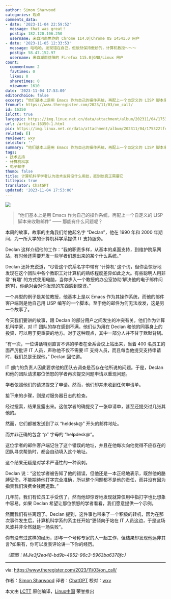 ```yaml
---
author: Simon Sharwood
categories: 观点
comments_data:
- date: '2023-11-04 22:59:52'
  message: that was great！
  postip: 182.120.106.250
  username: 来自河南焦作的 Chrome 114.0|Chrome OS 14541.0 用户
- date: '2023-11-05 12:33:53'
  message: 哈哈哈，发现错在自己，但依然保持傲娇的，计算机教授～～～
  postip: 58.47.152.97
  username: 来自湖南益阳的 Firefox 115.0|GNU/Linux 用户
count:
  commentnum: 2
  favtimes: 0
  likes: 0
  sharetimes: 0
  viewnum: 1610
date: '2023-11-04 17:53:00'
editorchoice: false
excerpt: “他们基本上是用 Emacs 作为自己的操作系统，再配上一个自定义的 LISP 脚本来收取邮件” —— 那能有什么问题呢？
fromurl: https://www.theregister.com/2023/11/03/on_call/
id: 16350
islctt: true
largepic: https://img.linux.net.cn/data/attachment/album/202311/04/175322tfex5vobpe1vkkfe.jpg
url: /article-16350-1.html
pic: https://img.linux.net.cn/data/attachment/album/202311/04/175322tfex5vobpe1vkkfe.jpg.thumb.jpg
related: []
reviewer: wxy
selector: ''
summary: “他们基本上是用 Emacs 作为自己的操作系统，再配上一个自定义的 LISP 脚本来收取邮件” —— 那能有什么问题呢？
tags:
- 技术支持
- 计算机科学
- 电子邮件
thumb: false
title: 计算机科学学者认为技术支持没什么用处，直到他真正需要它
titlepic: true
translator: ChatGPT
updated: '2023-11-04 17:53:00'
---
```


![](https://img.linux.net.cn/data/attachment/album/202311/04/175322tfex5vobpe1vkkfe.jpg)



> 
> “他们基本上是用 Emacs 作为自己的操作系统，再配上一个自定义的 LISP 脚本来收取邮件” —— 那能有什么问题呢？
> 
> 
> 


本周的故事，故事的主角我们给他起名字 “Declan”，他在 1990 年和 2000 年期间，为一所大学的计算机科学系提供 IT 支持服务。


Declan 这样介绍他的工作：“我的职责多样，从基本的桌面支持，到维护院系网站，有时候还需要开发一些学者们想出来的某个什么系统。”


Declan 还补充说道，“尽管这个院系名字中带有 ‘计算机’ 这个词，但你会惊讶地发现在这个团队中各个教职工对计算机的熟练程度差异如此之大。有些聪明人用非常 ‘有趣’ 的方式使用电脑，当你步入一个教授的办公室协助‘解决他的电子邮件问题’时，你绝对会对你发现的东西感到惊讶。”


一个典型的例子是某位教授，他基本上是以 Emacs 作为其操作系统，而他的邮件客户端则是他自己用 LISP 编写的一个脚本。至于他的邮件为何无法收发，这是另一个故事了。


今天我们要讲的故事，跟 Declan 的部分用户之间发生的冲突有关。他们作为计算机科学家，对 IT 团队的存在感到不满，他们认为用在 Declan 和他的同事身上的投资，可以用于更重要的地方。对于这种观点，其中一部分人并不甘于默默背锅。


“有一次，一位讲话特别直言不讳的学者在全系会议上站出来，当着 400 名员工的面严厉批评 IT 人员，声称他不仅不需要 IT 支持人员，而且每当他提交支持申请时，我们总是无视他，” Declan 回忆道。


IT 部门的负责人因此要求他的团队去调查是否存在他所说的问题。于是，Declan 和他的团队请求那位愤怒的学者再次提交问题申请以重现问题。


学者依照他们的请求提交了申请。然而，他们却并未收到任何申请单。


接下来的步骤，则是对服务器日志的检查。


经过搜索，结果显露出来。这位学者的确提交了一张申请单，甚至还提交过几张其他的。


然而，它们都被发送到了以 “heldesk@” 开头的邮件地址。


而并非正确的包含 “p” 字母的 “hel**p**desk@”。


这位学者的邮件客户端记住了这个错误的地址，并且在他每次向他觉得不应存在的团队寻求帮助时，都会自动填入这个地址。


这个结果无疑是对学术严谨性的一种讽刺。


Declan 说：“这位学者被告知了他的错误，但他还是一本正经地表示，既然他的胳膊受伤，不能期待他打字完全准确，所以整个问题都不是他的责任，而并没有因为指责我们浪费金钱而道歉。”


几年前，我们有位员工手受伤了，然而他却惊讶地发现就算仅用中指打字也比想象中容易。如果 Declan 希望让那位愤怒的学者看看，我们愿意提供一个示例。


然而我们有些离题了。Declan 提到，这件事也带来了一个积极的转机，因为在那次事件发生后，计算机科学系的系主任开始“更倾向于站在 IT 人员这边，于是这场风波并非全然就是一场失败”。


你有没有过这样的经历，即与一个号称专家的人一起工作，但结果却发现他远非其言?如果有，你可以发表评论讲一下你的经历。


*（题图：MJ/e3f2ea48-bd9b-4952-96c3-5963ba6378fc）*




---


via: <https://www.theregister.com/2023/11/03/on_call/>


作者：[Simon Sharwood](https://www.theregister.com/Author/Simon-Sharwood) 译者：[ChatGPT](https://linux.cn/lctt/ChatGPT) 校对：[wxy](https://github.com/wxy)


本文由 [LCTT](https://github.com/LCTT/TranslateProject) 原创编译，[Linux中国](https://linux.cn/) 荣誉推出